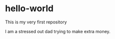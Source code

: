 # hello-world
This is my very first repository

I am a stressed out dad trying to make extra money.
